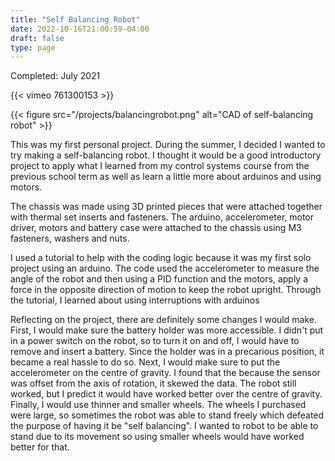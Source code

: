 ```yaml
---
title: "Self Balancing Robot"
date: 2022-10-16T21:00:59-04:00
draft: false
type: page
---
```

Completed: July 2021

{{< vimeo 761300153 >}}

{{< figure src="/projects/balancingrobot.png" alt="CAD of self-balancing robot" >}}

This was my first personal project. During the summer, I decided I wanted to try making a self-balancing robot. I thought it would be a good introductory project to apply what I learned from my control systems course from the previous school term as well as learn a little more about arduinos and using motors. 

The chassis was made using 3D printed pieces that were attached together with thermal set inserts and fasteners. The arduino, accelerometer, motor driver, motors and battery case were attached to the chassis using M3 fasteners, washers and nuts.

I used a tutorial to help with the coding logic because it was my first solo project using an arduino. The code used the accelerometer to measure the angle of the robot and then using a PID function and the motors, apply a force in the opposite direction of motion to keep the robot upright. Through the tutorial, I learned about using interruptions with arduinos

Reflecting on the project, there are definitely some changes I would make. First, I would make sure the battery holder was more accessible. I didn't put in a power switch on the robot, so to turn it on and off, I would have to remove and insert a battery. Since the holder was in a precarious position, it became a real hassle to do so. Next, I would make sure to put the accelerometer on the centre of gravity. I found that the because the sensor was offset from the axis of rotation, it skewed the data. The robot still worked, but I predict it would have worked better over the centre of gravity. Finally, I would use thinner and smaller wheels. The wheels I purchased were large, so sometimes the robot was able to stand freely which defeated the purpose of having it be "self balancing". I wanted to robot to be able to stand due to its movement so using smaller wheels would have worked better for that. 